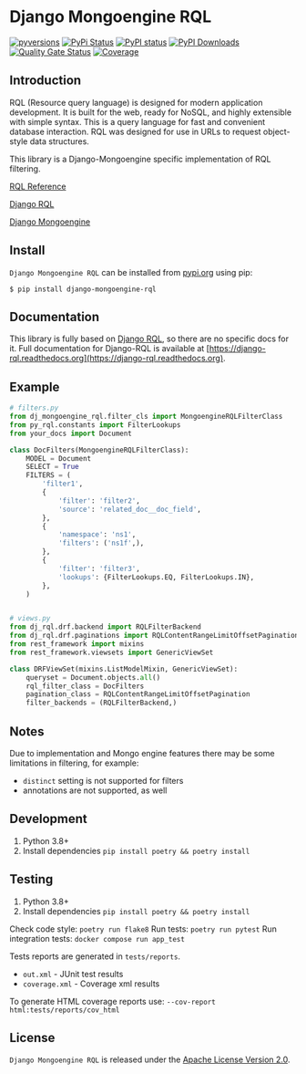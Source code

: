 # Django Mongoengine RQL

[![pyversions](https://img.shields.io/pypi/pyversions/django-mongoengine-rql.svg)](https://pypi.org/project/django-mongoengine-rql/)
[![PyPi Status](https://img.shields.io/pypi/v/django-mongoengine-rql.svg)](https://pypi.org/project/django-mongoengine-rql/)
[![PyPI status](https://img.shields.io/pypi/status/django-mongoengine-rql.svg)](https://pypi.org/project/django-mongoengine-rql/)
[![PyPI Downloads](https://img.shields.io/pypi/dm/django-mongoengine-rql)](https://pypi.org/project/django-mongoengine-rql/)
[![Quality Gate Status](https://sonarcloud.io/api/project_badges/measure?project=django-mongoengine-rql&metric=alert_status)](https://sonarcloud.io/summary/new_code?id=django-mongoengine-rql)
[![Coverage](https://sonarcloud.io/api/project_badges/measure?project=django-mongoengine-rql&metric=coverage)](https://sonarcloud.io/summary/new_code?id=django-mongoengine-rql)


## Introduction

RQL (Resource query language) is designed for modern application development. It is built for the web, ready for NoSQL, and highly extensible with simple syntax.
This is a query language for fast and convenient database interaction. RQL was designed for use in URLs to request object-style data structures.

This library is a Django-Mongoengine specific implementation of RQL filtering.

[RQL Reference](https://connect.cloudblue.com/community/api/rql/)

[Django RQL](https://github.com/cloudblue/django-rql)

[Django Mongoengine](https://github.com/MongoEngine/django-mongoengine)

## Install

`Django Mongoengine RQL` can be installed from [pypi.org](https://pypi.org/project/django-mongoengine-rql/) using pip:

```
$ pip install django-mongoengine-rql
```

## Documentation

This library is fully based on [Django RQL](https://github.com/cloudblue/django-rql), so there are no specific docs for it.
Full documentation for Django-RQL is available at [https://django-rql.readthedocs.org](https://django-rql.readthedocs.org).

## Example

```python
# filters.py
from dj_mongoengine_rql.filter_cls import MongoengineRQLFilterClass
from py_rql.constants import FilterLookups
from your_docs import Document

class DocFilters(MongoengineRQLFilterClass):
    MODEL = Document
    SELECT = True
    FILTERS = (
        'filter1',
        {
            'filter': 'filter2',
            'source': 'related_doc__doc_field',
        },
        {
            'namespace': 'ns1',
            'filters': ('ns1f',),
        },
        {
            'filter': 'filter3',
            'lookups': {FilterLookups.EQ, FilterLookups.IN},
        },
    )


# views.py
from dj_rql.drf.backend import RQLFilterBackend
from dj_rql.drf.paginations import RQLContentRangeLimitOffsetPagination
from rest_framework import mixins
from rest_framework.viewsets import GenericViewSet

class DRFViewSet(mixins.ListModelMixin, GenericViewSet):
    queryset = Document.objects.all()
    rql_filter_class = DocFilters
    pagination_class = RQLContentRangeLimitOffsetPagination
    filter_backends = (RQLFilterBackend,)

```

## Notes

Due to implementation and Mongo engine features there may be some limitations in filtering, for example:
* `distinct` setting is not supported for filters
* annotations are not supported, as well


## Development

1. Python 3.8+
0. Install dependencies `pip install poetry && poetry install`

## Testing

1. Python 3.8+
0. Install dependencies `pip install poetry && poetry install`

Check code style: `poetry run flake8`
Run tests: `poetry run pytest`
Run integration tests: `docker compose run app_test`

Tests reports are generated in `tests/reports`.
* `out.xml` - JUnit test results
* `coverage.xml` - Coverage xml results

To generate HTML coverage reports use:
`--cov-report html:tests/reports/cov_html`

## License

`Django Mongoengine RQL` is released under the [Apache License Version 2.0](https://www.apache.org/licenses/LICENSE-2.0).
